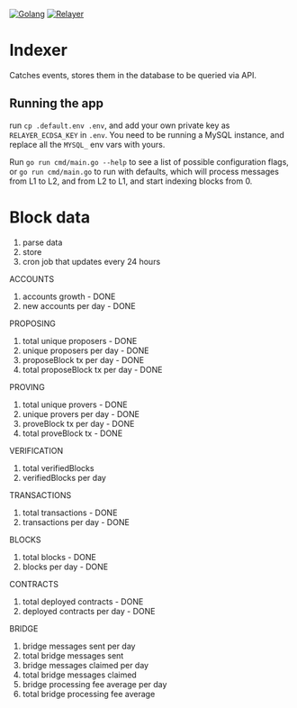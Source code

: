 [![Golang](https://github.com/taikoxyz/taiko-mono/actions/workflows/golang.yml/badge.svg)](https://github.com/taikoxyz/taiko-mono/actions/workflows/golang.yml)
[![Relayer](https://codecov.io/gh/taikoxyz/taiko-mono/branch/main/graph/badge.svg?token=E468X2PTJC&flag=relayer)](https://codecov.io/gh/taikoxyz/taiko-mono)

# Indexer

Catches events, stores them in the database to be queried via API.

## Running the app

run `cp .default.env .env`, and add your own private key as `RELAYER_ECDSA_KEY` in `.env`. You need to be running a MySQL instance, and replace all the `MYSQL_` env vars with yours.

Run `go run cmd/main.go --help` to see a list of possible configuration flags, or `go run cmd/main.go` to run with defaults, which will process messages from L1 to L2, and from L2 to L1, and start indexing blocks from 0.

# Block data

1. parse data
2. store
3. cron job that updates every 24 hours

ACCOUNTS

1. accounts growth - DONE
2. new accounts per day - DONE

PROPOSING

1. total unique proposers - DONE
2. unique proposers per day - DONE
3. proposeBlock tx per day - DONE
4. total proposeBlock tx per day - DONE

PROVING

1. total unique provers - DONE
2. unique provers per day - DONE
3. proveBlock tx per day - DONE
4. total proveBlock tx - DONE

VERIFICATION

1. total verifiedBlocks
2. verifiedBlocks per day

TRANSACTIONS

1. total transactions - DONE
2. transactions per day - DONE

BLOCKS

1. total blocks - DONE
2. blocks per day - DONE

CONTRACTS

1. total deployed contracts - DONE
2. deployed contracts per day - DONE

BRIDGE

1. bridge messages sent per day
2. total bridge messages sent
3. bridge messages claimed per day
4. total bridge messages claimed
5. bridge processing fee average per day
6. total bridge processing fee average
